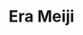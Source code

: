 ﻿---
title: "Era Meiji"
permalink: periodes_880.html
layout: periode
dataInici: 1868-10-23
dataFi: 1912-07-30
sidebar: periodes
pares:
  - id: 309
    title: "Edad Contemporánea"
    dataInici: "(1776)"

fills:
  - id: 881
    title: "Restauración Meiji"
    dataInici: "(1868-01-03)"

  - id: 879
    title: "Guerra Boshin"
    dataInici: "(1868-01-27)"
    dataFi: "(1869-06-27)"

jocsPrincipals:
jocsEscenaris:
  - title: "Yokohama"
    bggId: 196340
    dataInici: 
    dataFi: 

jocsEpoca:
jocsEpocaEscenaris:
---
